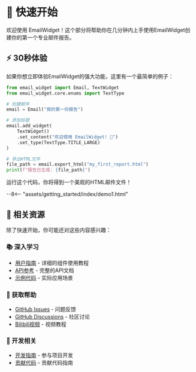 # 🚀 快速开始

欢迎使用 EmailWidget！这个部分将帮助你在几分钟内上手使用EmailWidget创建你的第一个专业邮件报告。

## ⚡ 30秒体验

如果你想立即体验EmailWidget的强大功能，这里有一个最简单的例子：

```python
from email_widget import Email, TextWidget
from email_widget.core.enums import TextType

# 创建邮件
email = Email("我的第一份报告")

# 添加标题
email.add_widget(
    TextWidget()
    .set_content("欢迎使用 EmailWidget! 🎉")
    .set_type(TextType.TITLE_LARGE)
)

# 导出HTML文件
file_path = email.export_html("my_first_report.html")
print(f"报告已生成: {file_path}")
```

运行这个代码，你将得到一个美观的HTML邮件文件！

--8<-- "assets/getting_started/index/demo1.html"

## 📖 相关资源

除了快速开始，你可能还对这些内容感兴趣：

### 📚 深入学习
- [用户指南](../user-guide/index.md) - 详细的组件使用教程
- [API参考](../api/index.md) - 完整的API文档
- [示例代码](../examples/index.md) - 实际应用场景

### 🤝 获取帮助
- [GitHub Issues](https://github.com/271374667/SpiderDaily/issues) - 问题反馈
- [GitHub Discussions](https://github.com/271374667/SpiderDaily/discussions) - 社区讨论
- [Bilibili视频](https://space.bilibili.com/282527875) - 视频教程

### 🔧 开发相关
- [开发指南](../development/index.md) - 参与项目开发
- [贡献代码](../development/contributing.md) - 贡献代码指南